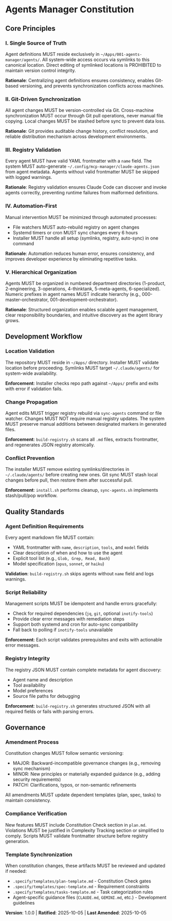 <!--
SYNC IMPACT REPORT
Version: 0.0.0 → 1.0.0
Modified Principles: Initial creation - all principles are new
Added Sections: All sections (initial constitution)
Removed Sections: None
Templates Status:
  ✅ plan-template.md - Constitution Check section aligns with principles
  ✅ spec-template.md - No constitution-specific constraints needed at spec phase
  ✅ tasks-template.md - Task categorization reflects automation and validation principles
  ✅ agent-file-template.md - Generic template, no agent-specific references
  ✅ Command files - Checked for agent-specific references (generic guidance preserved)
Follow-up TODOs: None - all placeholders filled
-->

# Agents Manager Constitution

## Core Principles

### I. Single Source of Truth
Agent definitions MUST reside exclusively in `~/Apps/001-agents-manager/agents/`. All system-wide
access occurs via symlinks to this canonical location. Direct editing of symlinked locations is
PROHIBITED to maintain version control integrity.

**Rationale**: Centralizing agent definitions ensures consistency, enables Git-based versioning,
and prevents synchronization conflicts across machines.

### II. Git-Driven Synchronization
All agent changes MUST be version-controlled via Git. Cross-machine synchronization MUST occur
through Git pull operations, never manual file copying. Local changes MUST be stashed before sync
to prevent data loss.

**Rationale**: Git provides auditable change history, conflict resolution, and reliable
distribution mechanism across development environments.

### III. Registry Validation
Every agent MUST have valid YAML frontmatter with a `name` field. The system MUST auto-generate
`~/.config/mcp-manager/claude-agents.json` from agent metadata. Agents without valid frontmatter
MUST be skipped with logged warnings.

**Rationale**: Registry validation ensures Claude Code can discover and invoke agents correctly,
preventing runtime failures from malformed definitions.

### IV. Automation-First
Manual intervention MUST be minimized through automated processes:
- File watchers MUST auto-rebuild registry on agent changes
- Systemd timers or cron MUST sync changes every 6 hours
- Installer MUST handle all setup (symlinks, registry, auto-sync) in one command

**Rationale**: Automation reduces human error, ensures consistency, and improves developer
experience by eliminating repetitive tasks.

### V. Hierarchical Organization
Agents MUST be organized in numbered department directories (1-product, 2-engineering,
3-operations, 4-thinktank, 5-meta-agents, 6-specialized). Numeric prefixes in agent names MUST
indicate hierarchy (e.g., 000-master-orchestrator, 001-development-orchestrator).

**Rationale**: Structured organization enables scalable agent management, clear responsibility
boundaries, and intuitive discovery as the agent library grows.

## Development Workflow

### Location Validation
The repository MUST reside in `~/Apps/` directory. Installer MUST validate location before
proceeding. Symlinks MUST target `~/.claude/agents/` for system-wide availability.

**Enforcement**: Installer checks repo path against `~/Apps/` prefix and exits with error if
validation fails.

### Change Propagation
Agent edits MUST trigger registry rebuild via `sync-agents` command or file watcher. Changes MUST
NOT require manual registry updates. The system MUST preserve manual additions between designated
markers in generated files.

**Enforcement**: `build-registry.sh` scans all `.md` files, extracts frontmatter, and regenerates
JSON registry atomically.

### Conflict Prevention
The installer MUST remove existing symlinks/directories in `~/.claude/agents/` before creating new
ones. Git sync MUST stash local changes before pull, then restore them after successful pull.

**Enforcement**: `install.sh` performs cleanup, `sync-agents.sh` implements stash/pull/pop workflow.

## Quality Standards

### Agent Definition Requirements
Every agent markdown file MUST contain:
- YAML frontmatter with `name`, `description`, `tools`, and `model` fields
- Clear description of when and how to use the agent
- Explicit tool list (e.g., `Glob, Grep, Read, Bash`)
- Model specification (`opus`, `sonnet`, or `haiku`)

**Validation**: `build-registry.sh` skips agents without `name` field and logs warnings.

### Script Reliability
Management scripts MUST be idempotent and handle errors gracefully:
- Check for required dependencies (`jq`, `git`, optional `inotify-tools`)
- Provide clear error messages with remediation steps
- Support both systemd and cron for auto-sync compatibility
- Fall back to polling if `inotify-tools` unavailable

**Enforcement**: Each script validates prerequisites and exits with actionable error messages.

### Registry Integrity
The registry JSON MUST contain complete metadata for agent discovery:
- Agent name and description
- Tool availability
- Model preferences
- Source file paths for debugging

**Enforcement**: `build-registry.sh` generates structured JSON with all required fields or fails
with parsing errors.

## Governance

### Amendment Process
Constitution changes MUST follow semantic versioning:
- MAJOR: Backward-incompatible governance changes (e.g., removing sync mechanism)
- MINOR: New principles or materially expanded guidance (e.g., adding security requirements)
- PATCH: Clarifications, typos, or non-semantic refinements

All amendments MUST update dependent templates (plan, spec, tasks) to maintain consistency.

### Compliance Verification
New features MUST include Constitution Check section in `plan.md`. Violations MUST be justified in
Complexity Tracking section or simplified to comply. Scripts MUST validate frontmatter structure
before registry generation.

### Template Synchronization
When constitution changes, these artifacts MUST be reviewed and updated if needed:
- `.specify/templates/plan-template.md` - Constitution Check gates
- `.specify/templates/spec-template.md` - Requirement constraints
- `.specify/templates/tasks-template.md` - Task categorization rules
- Agent-specific guidance files (`CLAUDE.md`, `GEMINI.md`, etc.) - Development guidelines

**Version**: 1.0.0 | **Ratified**: 2025-10-05 | **Last Amended**: 2025-10-05
